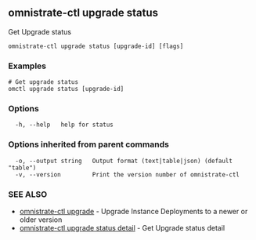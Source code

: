 ## omnistrate-ctl upgrade status

Get Upgrade status

```
omnistrate-ctl upgrade status [upgrade-id] [flags]
```

### Examples

```
# Get upgrade status
omctl upgrade status [upgrade-id]
```

### Options

```
  -h, --help   help for status
```

### Options inherited from parent commands

```
  -o, --output string   Output format (text|table|json) (default "table")
  -v, --version         Print the version number of omnistrate-ctl
```

### SEE ALSO

* [omnistrate-ctl upgrade](omnistrate-ctl_upgrade.md)	 - Upgrade Instance Deployments to a newer or older version
* [omnistrate-ctl upgrade status detail](omnistrate-ctl_upgrade_status_detail.md)	 - Get Upgrade status detail

